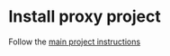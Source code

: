 # Install proxy project

Follow the [main project instructions](https://github.com/santrod/docker_cluster_wordpress_app)
